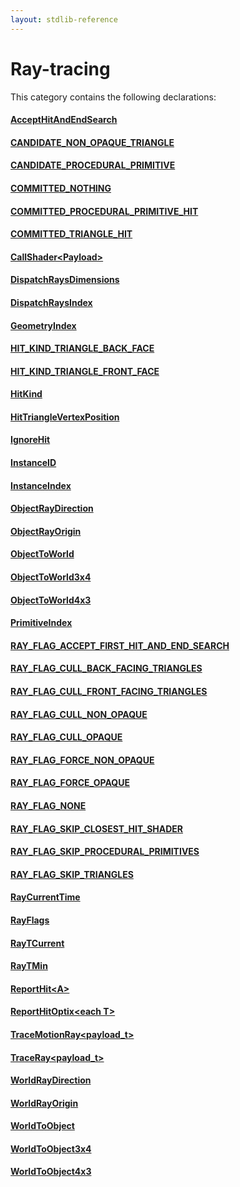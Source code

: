 ```yaml
---
layout: stdlib-reference
---
```

# Ray-tracing

This category contains the following declarations:

#### [AcceptHitAndEndSearch](/stdlib-reference/global-decls/accepthitandendsearch-069cf)

#### [CANDIDATE\_NON\_OPAQUE\_TRIANGLE](/stdlib-reference/global-decls/candidate_non_opaque_triangle-012345678abcefghijlmnopqrs)

#### [CANDIDATE\_PROCEDURAL\_PRIMITIVE](/stdlib-reference/global-decls/candidate_procedural_primitive-012345678abcdefghijlmnopqrst)

#### [COMMITTED\_NOTHING](/stdlib-reference/global-decls/committed_nothing-012345678abcdefg)

#### [COMMITTED\_PROCEDURAL\_PRIMITIVE\_HIT](/stdlib-reference/global-decls/committed_procedural_primitive_hit-012345678abcdefghijlmnopqrstvwx)

#### [COMMITTED\_TRIANGLE\_HIT](/stdlib-reference/global-decls/committed_triangle_hit-012345678abcdefghjkl)

#### [CallShader\<Payload\>](/stdlib-reference/global-decls/callshader-04)

#### [DispatchRaysDimensions](/stdlib-reference/global-decls/dispatchraysdimensions-08c)

#### [DispatchRaysIndex](/stdlib-reference/global-decls/dispatchraysindex-08c)

#### [GeometryIndex](/stdlib-reference/global-decls/geometryindex-08)

#### [HIT\_KIND\_TRIANGLE\_BACK\_FACE](/stdlib-reference/global-decls/hit_kind_triangle_back_face-01245679abcdefgijklnopq)

#### [HIT\_KIND\_TRIANGLE\_FRONT\_FACE](/stdlib-reference/global-decls/hit_kind_triangle_front_face-01245679abcdefgijklmopqr)

#### [HitKind](/stdlib-reference/global-decls/hitkind-03)

#### [HitTriangleVertexPosition](/stdlib-reference/global-decls/hittrianglevertexposition-03bh)

#### [IgnoreHit](/stdlib-reference/global-decls/ignorehit-06)

#### [InstanceID](/stdlib-reference/global-decls/instanceid-089)

#### [InstanceIndex](/stdlib-reference/global-decls/instanceindex-08)

#### [ObjectRayDirection](/stdlib-reference/global-decls/objectraydirection-069)

#### [ObjectRayOrigin](/stdlib-reference/global-decls/objectrayorigin-069)

#### [ObjectToWorld](/stdlib-reference/global-decls/objecttoworld-068)

#### [ObjectToWorld3x4](/stdlib-reference/global-decls/objecttoworld3x4-068)

#### [ObjectToWorld4x3](/stdlib-reference/global-decls/objecttoworld4x3-068)

#### [PrimitiveIndex](/stdlib-reference/global-decls/primitiveindex-09)

#### [RAY\_FLAG\_ACCEPT\_FIRST\_HIT\_AND\_END\_SEARCH](/stdlib-reference/global-decls/ray_flag_accept_first_hit_and_end_search-01245679abcdeghijkmnoqrsuvwyz10111213)

#### [RAY\_FLAG\_CULL\_BACK\_FACING\_TRIANGLES](/stdlib-reference/global-decls/ray_flag_cull_back_facing_triangles-01245679abcefghjklmnoqrstuvwxy)

#### [RAY\_FLAG\_CULL\_FRONT\_FACING\_TRIANGLES](/stdlib-reference/global-decls/ray_flag_cull_front_facing_triangles-01245679abcefghiklmnoprstuvwxyz)

#### [RAY\_FLAG\_CULL\_NON\_OPAQUE](/stdlib-reference/global-decls/ray_flag_cull_non_opaque-01245679abcefgijklmn)

#### [RAY\_FLAG\_CULL\_OPAQUE](/stdlib-reference/global-decls/ray_flag_cull_opaque-01245679abcefghij)

#### [RAY\_FLAG\_FORCE\_NON\_OPAQUE](/stdlib-reference/global-decls/ray_flag_force_non_opaque-01245679abcdfghjklmno)

#### [RAY\_FLAG\_FORCE\_OPAQUE](/stdlib-reference/global-decls/ray_flag_force_opaque-01245679abcdfghijk)

#### [RAY\_FLAG\_NONE](/stdlib-reference/global-decls/ray_flag_none-01245679abc)

#### [RAY\_FLAG\_SKIP\_CLOSEST\_HIT\_SHADER](/stdlib-reference/global-decls/ray_flag_skip_closest_hit_shader-01245679abcefghijkmnoqrstuv)

#### [RAY\_FLAG\_SKIP\_PROCEDURAL\_PRIMITIVES](/stdlib-reference/global-decls/ray_flag_skip_procedural_primitives-01245679abcefghijklmnpqrstuvwxy)

#### [RAY\_FLAG\_SKIP\_TRIANGLES](/stdlib-reference/global-decls/ray_flag_skip_triangles-01245679abcefghijklm)

#### [RayCurrentTime](/stdlib-reference/global-decls/raycurrenttime-03a)

#### [RayFlags](/stdlib-reference/global-decls/rayflags-03)

#### [RayTCurrent](/stdlib-reference/global-decls/raytcurrent-034)

#### [RayTMin](/stdlib-reference/global-decls/raytmin-034)

#### [ReportHit\<A\>](/stdlib-reference/global-decls/reporthit-06)

#### [ReportHitOptix\<each T\>](/stdlib-reference/global-decls/reporthitoptix-069)

#### [TraceMotionRay\<payload\_t\>](/stdlib-reference/global-decls/tracemotionray-05b)

#### [TraceRay\<payload\_t\>](/stdlib-reference/global-decls/traceray-05)

#### [WorldRayDirection](/stdlib-reference/global-decls/worldraydirection-058)

#### [WorldRayOrigin](/stdlib-reference/global-decls/worldrayorigin-058)

#### [WorldToObject](/stdlib-reference/global-decls/worldtoobject-057)

#### [WorldToObject3x4](/stdlib-reference/global-decls/worldtoobject3x4-057)

#### [WorldToObject4x3](/stdlib-reference/global-decls/worldtoobject4x3-057)

